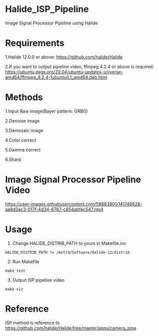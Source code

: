 # Halide_ISP_Pipeline
Image Signal Processor Pipeline using Halide

# Requirements
1.Halide 12.0.0 or above: https://github.com/halide/Halide

2.If you want to output pipeline video, ffmpeg 4.2.4 or above is required: https://ubuntu.pkgs.org/20.04/ubuntu-updates-universe-amd64/ffmpeg_4.2.4-1ubuntu0.1_amd64.deb.html

# Methods
1.Input Raw image(Bayer pattern: GRBG)

2.Denoise image

3.Demosaic image

4.Color correct

5.Gamma correct

6.Sharp

# Image Signal Processor Pipeline Video
https://user-images.githubusercontent.com/58883801/141746628-aa8d2ac3-017f-4d34-8767-c854abfec547.mp4

# Usage
1. Change HALIDE_DISTRIB_PATH to yours in Makefile.inc
```
HALIDE_DISTRIB_PATH ?= /mnt/d/Software/Halide-12/distrib 
```
2. Run Makefile 
```
make test
```
3. Output ISP pipeline video
```
make viz
```

# Reference
ISP method is reference to https://github.com/halide/Halide/tree/master/apps/camera_pipe
